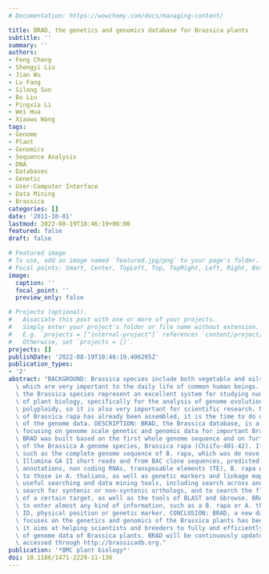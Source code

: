 ```yaml
---
# Documentation: https://wowchemy.com/docs/managing-content/

title: BRAD, the genetics and genomics database for Brassica plants
subtitle: ''
summary: ''
authors:
- Feng Cheng
- Shengyi Liu
- Jian Wu
- Lu Fang
- Silong Sun
- Bo Liu
- Pingxia Li
- Wei Hua
- Xiaowu Wang
tags:
- Genome
- Plant
- Genomics
- Sequence Analysis
- DNA
- Databases
- Genetic
- User-Computer Interface
- Data Mining
- Brassica
categories: []
date: '2011-10-01'
lastmod: 2022-08-19T18:46:19+08:00
featured: false
draft: false

# Featured image
# To use, add an image named `featured.jpg/png` to your page's folder.
# Focal points: Smart, Center, TopLeft, Top, TopRight, Left, Right, BottomLeft, Bottom, BottomRight.
image:
  caption: ''
  focal_point: ''
  preview_only: false

# Projects (optional).
#   Associate this post with one or more of your projects.
#   Simply enter your project's folder or file name without extension.
#   E.g. `projects = ["internal-project"]` references `content/project/deep-learning/index.md`.
#   Otherwise, set `projects = []`.
projects: []
publishDate: '2022-08-19T10:46:19.406205Z'
publication_types:
- '2'
abstract: "BACKGROUND: Brassica species include both vegetable and oilseed crops,\
  \ which are very important to the daily life of common human beings. Meanwhile,\
  \ the Brassica species represent an excellent system for studying numerous aspects\
  \ of plant biology, specifically for the analysis of genome evolution following\
  \ polyploidy, so it is also very important for scientific research. Now, the genome\
  \ of Brassica rapa has already been assembled, it is the time to do deep mining\
  \ of the genome data. DESCRIPTION: BRAD, the Brassica database, is a web-based resource\
  \ focusing on genome scale genetic and genomic data for important Brassica crops.\
  \ BRAD was built based on the first whole genome sequence and on further data analysis\
  \ of the Brassica A genome species, Brassica rapa (Chiifu-401-42). It provides datasets,\
  \ such as the complete genome sequence of B. rapa, which was de novo assembled from\
  \ Illumina GA II short reads and from BAC clone sequences, predicted genes and associated\
  \ annotations, non coding RNAs, transposable elements (TE), B. rapa genes' orthologous\
  \ to those in A. thaliana, as well as genetic markers and linkage maps. BRAD offers\
  \ useful searching and data mining tools, including search across annotation datasets,\
  \ search for syntenic or non-syntenic orthologs, and to search the flanking regions\
  \ of a certain target, as well as the tools of BLAST and Gbrowse. BRAD allows users\
  \ to enter almost any kind of information, such as a B. rapa or A. thaliana gene\
  \ ID, physical position or genetic marker. CONCLUSION: BRAD, a new database which\
  \ focuses on the genetics and genomics of the Brassica plants has been developed,\
  \ it aims at helping scientists and breeders to fully and efficiently use the information\
  \ of genome data of Brassica plants. BRAD will be continuously updated and can be\
  \ accessed through http://brassicadb.org."
publication: '*BMC plant biology*'
doi: 10.1186/1471-2229-11-136
---
```

